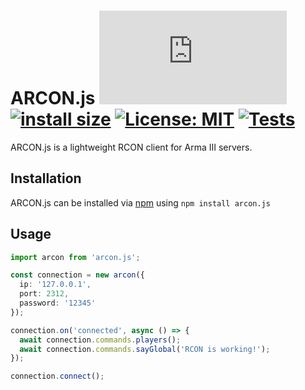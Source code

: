 # ARCON.js [![](https://img.shields.io/npm/v/arcon.js?maxAge=3600)](https://npmjs.com/package/arcon.js) [![install size](https://packagephobia.com/badge?p=arcon.js)](https://packagephobia.com/result?p=arcon.js) [![License: MIT](https://img.shields.io/badge/License-MIT-yellow.svg)](https://opensource.org/licenses/MIT) [![Tests](https://github.com/C4GDevs/ARCON.js/actions/workflows/test.yml/badge.svg?branch=v2.x&event=push)](https://github.com/C4GDevs/ARCON.js/actions/workflows/test.yml)

ARCON.js is a lightweight RCON client for Arma III servers.

## Installation

ARCON.js can be installed via [npm](https://www.npmjs.com/package/arcon.js) using `npm install arcon.js`

## Usage

```ts
import arcon from 'arcon.js';

const connection = new arcon({
  ip: '127.0.0.1',
  port: 2312,
  password: '12345'
});

connection.on('connected', async () => {
  await connection.commands.players();
  await connection.commands.sayGlobal('RCON is working!');
});

connection.connect();
```
